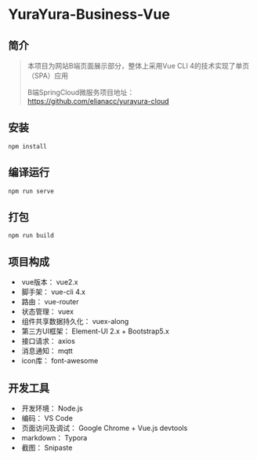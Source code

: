 # YuraYura-Business-Vue



## 简介

> 本项目为网站B端页面展示部分，整体上采用Vue CLI 4的技术实现了单页（SPA）应用
>
> B端SpringCloud微服务项目地址：https://github.com/elianacc/yurayura-cloud

## 安装

```
npm install
```

## 编译运行
```
npm run serve
```

## 打包
```
npm run build
```

## 项目构成

- ​    vue版本： vue2.x
- ​    脚手架： vue-cli 4.x
- ​    路由： vue-router
- ​    状态管理： vuex
- ​    组件共享数据持久化： vuex-along
- ​    第三方UI框架： Element-UI 2.x  +  Bootstrap5.x
- ​    接口请求： axios
- ​    消息通知： mqtt
- ​    icon库： font-awesome

## 开发工具

- ​    开发环境： Node.js
- ​    编码： VS Code
- ​    页面访问及调试： Google Chrome + Vue.js devtools
- ​    markdown： Typora
- ​    截图： Snipaste

